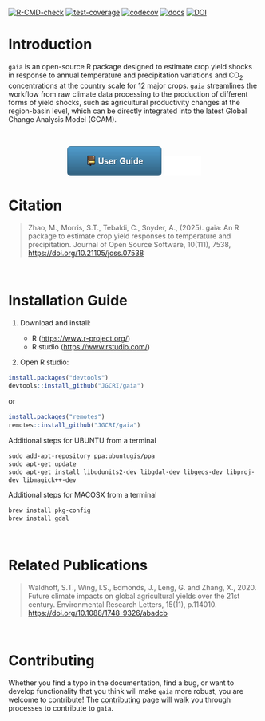<!-- badges: start -->
[![R-CMD-check](https://github.com/JGCRI/gaia/actions/workflows/R-CDM-check.yaml/badge.svg?branch=main)](https://github.com/JGCRI/gaia/actions/workflows/R-CDM-check.yaml)
[![test-coverage](https://github.com/JGCRI/gaia/actions/workflows/test-coverage.yaml/badge.svg)](https://github.com/JGCRI/gaia/actions/workflows/test-coverage.yaml)
[![codecov](https://codecov.io/gh/JGCRI/gaia/branch/main/graph/badge.svg?token=XQ913U4IYM)](https://codecov.io/gh/JGCRI/gaia)
[![docs](https://github.com/JGCRI/gaia/actions/workflows/docs.yaml/badge.svg)](https://github.com/JGCRI/gaia/actions/workflows/docs.yaml)
[![DOI](https://joss.theoj.org/papers/10.21105/joss.07538/status.svg)](https://doi.org/10.21105/joss.07538)
<!-- badges: end -->



<!-- ------------------------>
<!-- ------------------------>
# <a name="Introduction"></a>Introduction
<!-- ------------------------>
<!-- ------------------------>

`gaia` is an open-source R package designed to estimate crop yield shocks in response to annual temperature and precipitation variations and CO<sub>2</sub> concentrations at the country scale for 12 major crops. `gaia` streamlines the workflow from raw climate data processing to the production of different forms of yield shocks, such as agricultural productivity changes at the region-basin level, which can be directly integrated into the latest Global Change Analysis Model (GCAM).

<br />

<p align="center">
<a href="https://jgcri.github.io/gaia/articles/vignette.html" target="_blank"><img src="https://github.com/JGCRI/gaia/blob/main/vignettes/vignetteFigs/button_user_guide.png?raw=true" 
alt="https://jgcri.github.io/gaia/articles/vignette.html" height="60"/></a>
<img src="https://github.com/JGCRI/jgcricolors/blob/main/vignettes/button_divider.PNG?raw=true" height="40"/>
</p>

<!-- ------------------------>
<!-- ------------------------>
# <a name="Citation"></a>Citation
<!-- ------------------------>
<!-- ------------------------>

> Zhao, M., Morris, S.T., Tebaldi, C., Snyder, A., (2025). gaia: An R package to estimate crop yield responses to temperature and precipitation. Journal of Open Source Software, 10(111), 7538, https://doi.org/10.21105/joss.07538

<br/>

<!-- ------------------------>
<!-- ------------------------>
# <a name="InstallGuide"></a>Installation Guide
<!-- ------------------------>
<!-- ------------------------>

1. Download and install:
    - R (https://www.r-project.org/)
    - R studio (https://www.rstudio.com/)  


2. Open R studio:

```r
install.packages("devtools")
devtools::install_github("JGCRI/gaia")
```

or

```r
install.packages("remotes")
remotes::install_github("JGCRI/gaia")
```

Additional steps for UBUNTU from a terminal

```
sudo add-apt-repository ppa:ubuntugis/ppa
sudo apt-get update
sudo apt-get install libudunits2-dev libgdal-dev libgeos-dev libproj-dev libmagick++-dev
```

Additional steps for MACOSX from a terminal

```
brew install pkg-config
brew install gdal
```

<br/>


<!-- ------------------------>
<!-- ------------------------>
# <a name="Publications"></a>Related Publications
<!-- ------------------------>
<!-- ------------------------>

> Waldhoff, S.T., Wing, I.S., Edmonds, J., Leng, G. and Zhang, X., 2020. Future climate impacts on global agricultural yields over the 21st century. Environmental Research Letters, 15(11), p.114010. https://doi.org/10.1088/1748-9326/abadcb

<br/>

<!-- ------------------------>
<!-- ------------------------>
# <a name="Contributing"></a>Contributing
<!-- ------------------------>
<!-- ------------------------>

Whether you find a typo in the documentation, find a bug, or want to develop functionality that you think will make `gaia` more robust, you are welcome to contribute! The [contributing](https://jgcri.github.io/gaia/CONTRIBUTING.html) page will walk you through processes to contribute to `gaia`.
